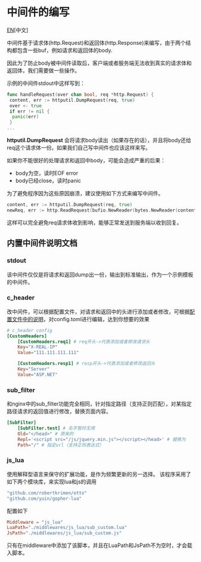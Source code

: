 # 中间件的编写

[EN](/superlcx_middleware/)[中文]

中间件基于请求体(http.Request)和返回体(http.Response)来编写，由于两个结构都包含一些buf，例如请求和返回体的body.

因此为了防止body被中间件读取后，客户端或者服务端无法收到真实的请求体和返回体，我们需要做一些操作。

示例的中间件stdout中这样写到：

```go
func handleRequest(over chan bool, req *http.Request) {
 content, err := httputil.DumpRequest(req, true)
 over <- true
 if err != nil {
  panic(err)
 }
...
```

**httputil.DumpRequest** 会将请求body读出（如果存在的话），并且将body还给req这个请求体一份。如果我们自己写中间件也应该这样来写。

如果你不能很好的处理请求和返回中body，可能会造成严重的后果：

- body为空，读时EOF error
- body已经close，读时panic

为了避免程序因为这些原因崩溃，建议使用如下方式来编写中间件。

```go
content, err := httputil.DumpRequest(req, true)
newReq, err := http.ReadRequest(bufio.NewReader(bytes.NewReader(content)))
```

这样可以完全避免req请求体收到影响，能够正常发送到服务端以收到回复。

## 内置中间件说明文档

### stdout

该中间件仅仅是将请求和返回dump出一份，输出到标准输出，作为一个示例模板的中间件。

### c_header

改中间件，可以根据配置文件，对请求和返回中的头进行添加或者修改，可根据[配置文件中的说明](./config.CN.md)，对config.toml进行编辑，达到你想要的效果

```toml
# c_header config
[CustomHeaders]
    [CustomHeaders.req1] # req开头->代表添加或者修改请求头
    Key="X-REAL-IP"
    Value="111.111.111.111"

    [CustomHeaders.resp1] # resp开头->代表添加或者修改返回头
    Key="Server"
    Value="ASP.NET"
```

### sub_filter

和nginx中的sub_filter功能完全相同，针对指定路径（支持正则匹配），对某指定路径请求的返回值进行修改，替换页面内容。

```toml
[SubFilter]
    [SubFilter.test] # 名字暂时无用
    Old="</head>" # 原来的
    Repl='<script src="/js/jquery.min.js"></script></head>' # 替换为
    Path="/" # 指定url（支持正则表达式）
```

### js_lua

使用解释型语言来保守的扩展功能，是作为频繁更新的另一选择。
该程序采用了如下两个模块库，来实现lua和js的调用

```go
"github.com/robertkrimen/otto"
"github.com/yuin/gopher-lua"
```

配置如下

```toml
Middleware = "js_lua"
LuaPath="./middlewares/js_lua/sub_custom.lua"
JsPath="./middlewares/js_lua/sub_custom.js"
```

只有在middleware中添加了该脚本，并且在LuaPath和JsPath不为空时，才会载入脚本。
